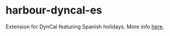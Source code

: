 # harbour-dyncal-es
Extension for DynCal featuring Spanish holidays. More info <a href="https://github.com/fravaccaro/harbour-dyncal/wiki/Extensions">here</a>.
